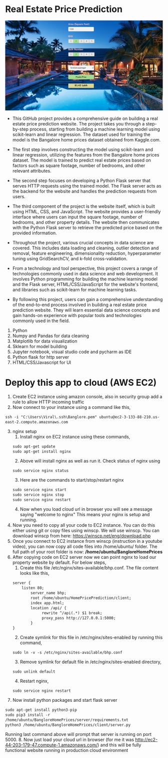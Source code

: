 # Real Estate Price Prediction

![](model_ss.png)

- This GitHub project provides a comprehensive guide on building a real estate price prediction website. The project takes you through a step-by-step process, starting from building a machine learning model using scikit-learn and linear regression. The dataset used for training the model is the Bangalore home prices dataset obtained from Kaggle.com.

- The first step involves constructing the model using scikit-learn and linear regression, utilizing the features from the Bangalore home prices dataset. The model is trained to predict real estate prices based on factors such as square footage, number of bedrooms, and other relevant attributes.

- The second step focuses on developing a Python Flask server that serves HTTP requests using the trained model. The Flask server acts as the backend for the website and handles the prediction requests from users.

- The third component of the project is the website itself, which is built using HTML, CSS, and JavaScript. The website provides a user-friendly interface where users can input the square footage, number of bedrooms, and other property details. The website then communicates with the Python Flask server to retrieve the predicted price based on the provided information.

- Throughout the project, various crucial concepts in data science are covered. This includes data loading and cleaning, outlier detection and removal, feature engineering, dimensionality reduction, hyperparameter tuning using GridSearchCV, and k-fold cross-validation.

- From a technology and tool perspective, this project covers a range of technologies commonly used in data science and web development. It involves Python programming for building the machine learning model and the Flask server, HTML/CSS/JavaScript for the website's frontend, and libraries such as scikit-learn for machine learning tasks.

- By following this project, users can gain a comprehensive understanding of the end-to-end process involved in building a real estate price prediction website. They will learn essential data science concepts and gain hands-on experience with popular tools and technologies commonly used in the field.

1. Python
2. Numpy and Pandas for data cleaning
3. Matplotlib for data visualization
4. Sklearn for model building
5. Jupyter notebook, visual studio code and pycharm as IDE
6. Python flask for http server
7. HTML/CSS/Javascript for UI

# Deploy this app to cloud (AWS EC2)

1. Create EC2 instance using amazon console, also in security group add a rule to allow HTTP incoming traffic
2. Now connect to your instance using a command like this,
```
ssh -i "C:\Users\Viral\.ssh\Banglore.pem" ubuntu@ec2-3-133-88-210.us-east-2.compute.amazonaws.com
```
3. nginx setup
   1. Install nginx on EC2 instance using these commands,
   ```
   sudo apt-get update
   sudo apt-get install nginx
   ```
   2. Above will install nginx as well as run it. Check status of nginx using
   ```
   sudo service nginx status
   ```
   3. Here are the commands to start/stop/restart nginx
   ```
   sudo service nginx start
   sudo service nginx stop
   sudo service nginx restart
   ```
   4. Now when you load cloud url in browser you will see a message saying "welcome to nginx" This means your nginx is setup and running.
4. Now you need to copy all your code to EC2 instance. You can do this either using git or copy files using winscp. We will use winscp. You can download winscp from here: https://winscp.net/eng/download.php
5. Once you connect to EC2 instance from winscp (instruction in a youtube video), you can now copy all code files into /home/ubuntu/ folder. The full path of your root folder is now: **/home/ubuntu/BangloreHomePrices**
6.  After copying code on EC2 server now we can point nginx to load our property website by default. For below steps,
    1. Create this file /etc/nginx/sites-available/bhp.conf. The file content looks like this,
    ```
    server {
	    listen 80;
            server_name bhp;
            root /home/ubuntu/HomePricePrediction/client;
            index app.html;
            location /api/ {
                 rewrite ^/api(.*) $1 break;
                 proxy_pass http://127.0.0.1:5000;
            }
    }
    ```
    2. Create symlink for this file in /etc/nginx/sites-enabled by running this command,
    ```
    sudo ln -v -s /etc/nginx/sites-available/bhp.conf
    ```
    3. Remove symlink for default file in /etc/nginx/sites-enabled directory,
    ```
    sudo unlink default
    ```
    4. Restart nginx,
    ```
    sudo service nginx restart
    ```
7. Now install python packages and start flask server
```
sudo apt-get install python3-pip
sudo pip3 install -r /home/ubuntu/BangloreHomePrices/server/requirements.txt
python3 /home/ubuntu/BangloreHomePrices/client/server.py
```
Running last command above will prompt that server is running on port 5000.
8. Now just load your cloud url in browser (for me it was http://ec2-44-203-179-47.compute-1.amazonaws.com/) and this will be fully functional website running in production cloud environment



